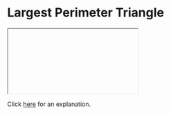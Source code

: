 # Largest Perimeter Triangle 

<iframe></iframe>

Click [here](Explanation.md) for an explanation.

